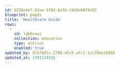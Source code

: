 ```yaml
---
id: d23be4ef-03ae-4f84-8e3b-cbb9a98f9a97
blueprint: pages
title: 'Healthcare Guide'
rows:
  -
    id: lgb6vaaz
    collection: education
    type: entries
    enabled: true
updated_by: 87a74d1c-1760-42c5-afc1-1cc59be16098
updated_at: 1701114155
---
```

